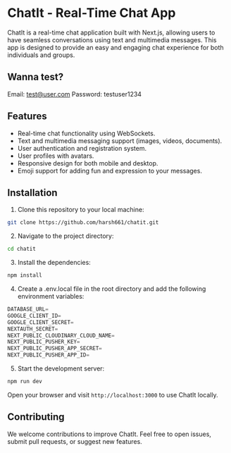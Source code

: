 # ChatIt - Real-Time Chat App

ChatIt is a real-time chat application built with Next.js, allowing users to have seamless conversations using text and multimedia messages. This app is designed to provide an easy and engaging chat experience for both individuals and groups.

## Wanna test?

Email: test@user.com
Password: testuser1234

## Features

- Real-time chat functionality using WebSockets.
- Text and multimedia messaging support (images, videos, documents).
- User authentication and registration system.
- User profiles with avatars.
- Responsive design for both mobile and desktop.
- Emoji support for adding fun and expression to your messages.

## Installation

1. Clone this repository to your local machine:

```bash
git clone https://github.com/harsh661/chatit.git
```

2. Navigate to the project directory:

```bash
cd chatit
```

3. Install the dependencies:

```bash
npm install
```

4. Create a .env.local file in the root directory and add the following environment variables:

```js
DATABASE_URL=
GOOGLE_CLIENT_ID=
GOOGLE_CLIENT_SECRET=
NEXTAUTH_SECRET=
NEXT_PUBLIC_CLOUDINARY_CLOUD_NAME=
NEXT_PUBLIC_PUSHER_KEY=
NEXT_PUBLIC_PUSHER_APP_SECRET=
NEXT_PUBLIC_PUSHER_APP_ID=
```

5. Start the development server:

```bash
npm run dev
```
Open your browser and visit `http://localhost:3000` to use ChatIt locally.

## Contributing

We welcome contributions to improve ChatIt. Feel free to open issues, submit pull requests, or suggest new features.
